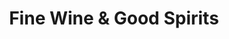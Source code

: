 ---
title: "Fine Wine & Good Spirits"
url: /emmaus/fine-wine-und-good-spirits/
shop: Spirituosen
---
